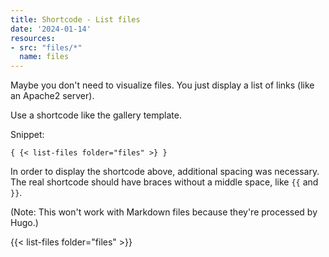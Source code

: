 ```yaml
---
title: Shortcode - List files
date: '2024-01-14'
resources: 
- src: "files/*"
  name: files
---
```


Maybe you don't need to visualize files. You just display a list of links (like an Apache2 server).

Use a shortcode like the gallery template.

Snippet:

```
{ {< list-files folder="files" >} }
```

In order to display the shortcode above, additional spacing was necessary. The real shortcode should have braces without a middle space, like ``{{`` and ``}}``.

(Note: This won't work with Markdown files because they're processed by Hugo.)

{{< list-files folder="files" >}}